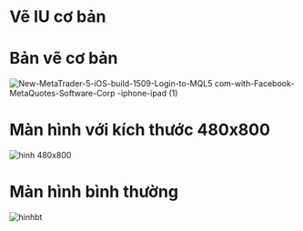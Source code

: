 # Vẽ IU cơ bản

# Bản vẽ cơ bản

![New-MetaTrader-5-iOS-build-1509-Login-to-MQL5 com-with-Facebook-MetaQuotes-Software-Corp -iphone-ipad (1)](https://user-images.githubusercontent.com/21074027/109247924-5de80600-7817-11eb-9252-40abb892dec9.png)

# Màn hình với kích thước 480x800
![hinh 480x800](https://user-images.githubusercontent.com/21074027/109273101-5428c780-7844-11eb-9439-c450952ee06e.PNG)

# Màn hình bình thường
![hinhbt](https://user-images.githubusercontent.com/21074027/109273106-568b2180-7844-11eb-92d4-e4c8e96fda44.PNG)

